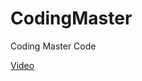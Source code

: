 # CodingMaster

Coding Master Code

[Video](https://space.bilibili.com/41036636/channel/detail?cid=161507)
